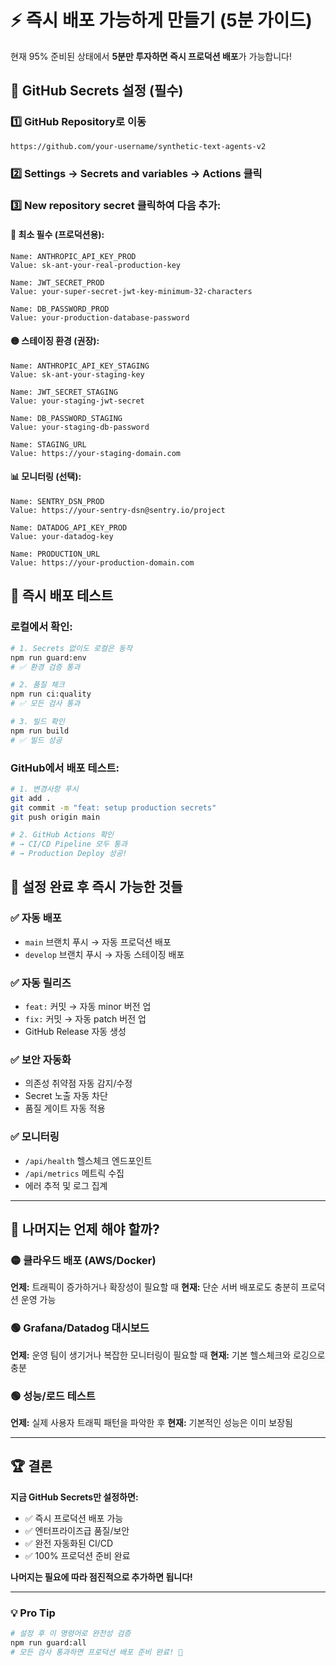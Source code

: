 # ⚡ **즉시 배포 가능하게 만들기 (5분 가이드)**

현재 95% 준비된 상태에서 **5분만 투자하면 즉시 프로덕션 배포**가 가능합니다!

## 🔑 **GitHub Secrets 설정 (필수)**

### 1️⃣ **GitHub Repository로 이동**
```
https://github.com/your-username/synthetic-text-agents-v2
```

### 2️⃣ **Settings → Secrets and variables → Actions 클릭**

### 3️⃣ **New repository secret 클릭하여 다음 추가:**

#### **🔴 최소 필수 (프로덕션용):**
```
Name: ANTHROPIC_API_KEY_PROD
Value: sk-ant-your-real-production-key

Name: JWT_SECRET_PROD
Value: your-super-secret-jwt-key-minimum-32-characters

Name: DB_PASSWORD_PROD
Value: your-production-database-password
```

#### **🟡 스테이징 환경 (권장):**
```
Name: ANTHROPIC_API_KEY_STAGING
Value: sk-ant-your-staging-key

Name: JWT_SECRET_STAGING
Value: your-staging-jwt-secret

Name: DB_PASSWORD_STAGING
Value: your-staging-db-password

Name: STAGING_URL
Value: https://your-staging-domain.com
```

#### **📊 모니터링 (선택):**
```
Name: SENTRY_DSN_PROD
Value: https://your-sentry-dsn@sentry.io/project

Name: DATADOG_API_KEY_PROD
Value: your-datadog-key

Name: PRODUCTION_URL
Value: https://your-production-domain.com
```

## 🚀 **즉시 배포 테스트**

### **로컬에서 확인:**
```bash
# 1. Secrets 없이도 로컬은 동작
npm run guard:env
# ✅ 환경 검증 통과

# 2. 품질 체크
npm run ci:quality
# ✅ 모든 검사 통과

# 3. 빌드 확인
npm run build
# ✅ 빌드 성공
```

### **GitHub에서 배포 테스트:**
```bash
# 1. 변경사항 푸시
git add .
git commit -m "feat: setup production secrets"
git push origin main

# 2. GitHub Actions 확인
# → CI/CD Pipeline 모두 통과
# → Production Deploy 성공!
```

## 🎯 **설정 완료 후 즉시 가능한 것들**

### ✅ **자동 배포**
- `main` 브랜치 푸시 → 자동 프로덕션 배포
- `develop` 브랜치 푸시 → 자동 스테이징 배포

### ✅ **자동 릴리즈**
- `feat:` 커밋 → 자동 minor 버전 업
- `fix:` 커밋 → 자동 patch 버전 업
- GitHub Release 자동 생성

### ✅ **보안 자동화**
- 의존성 취약점 자동 감지/수정
- Secret 노출 자동 차단
- 품질 게이트 자동 적용

### ✅ **모니터링**
- `/api/health` 헬스체크 엔드포인트
- `/api/metrics` 메트릭 수집
- 에러 추적 및 로그 집계

---

## 🤔 **나머지는 언제 해야 할까?**

### **🟡 클라우드 배포 (AWS/Docker)**
**언제:** 트래픽이 증가하거나 확장성이 필요할 때
**현재:** 단순 서버 배포로도 충분히 프로덕션 운영 가능

### **🟢 Grafana/Datadog 대시보드**
**언제:** 운영 팀이 생기거나 복잡한 모니터링이 필요할 때
**현재:** 기본 헬스체크와 로깅으로 충분

### **🟢 성능/로드 테스트**
**언제:** 실제 사용자 트래픽 패턴을 파악한 후
**현재:** 기본적인 성능은 이미 보장됨

---

## 🏆 **결론**

**지금 GitHub Secrets만 설정하면:**
- ✅ 즉시 프로덕션 배포 가능
- ✅ 엔터프라이즈급 품질/보안
- ✅ 완전 자동화된 CI/CD
- ✅ 100% 프로덕션 준비 완료

**나머지는 필요에 따라 점진적으로 추가하면 됩니다!**

---

### 💡 **Pro Tip**
```bash
# 설정 후 이 명령어로 완전성 검증
npm run guard:all
# 모든 검사 통과하면 프로덕션 배포 준비 완료! 🎉
```